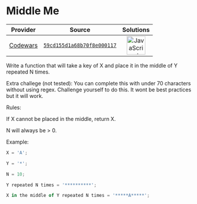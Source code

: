 [_metadata_:generated]: - "true"

# Middle Me

<!-- INFO TABLE BEGIN -->

| Provider                                        | Source                                                                               | Solutions                                                                                                                                                    |
| :---------------------------------------------: | :----------------------------------------------------------------------------------: | :----------------------------------------------------------------------------------------------------------------------------------------------------------: |
| [Codewars](../../../docs/providers/Codewars.md) | [`59cd155d1a68b70f8e000117`](https://www.codewars.com/kata/59cd155d1a68b70f8e000117) | [<img src="https://res.cloudinary.com/rascaltwo/image/upload/v1631924076/javascript_ehszr7.svg" alt="JavaScript" title="JavaScript" width="50" />](solve.js) |

<!-- INFO TABLE END -->

Write a function that will take a key of X and place it in the middle of Y repeated N times.

Extra challege (not tested): You can complete this with under 70 characters without using regex.  Challenge yourself to do this. It wont be best practices but it will work.

Rules:

If X cannot be placed in the middle, return X.

N will always be > 0.


Example:

```javascript
X = 'A';

Y = '*';

N = 10;

Y repeated N times = '**********';

X in the middle of Y repeated N times = '*****A*****';
```


